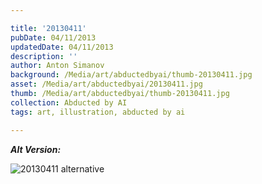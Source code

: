 ```yaml
---

title: '20130411'
pubDate: 04/11/2013
updatedDate: 04/11/2013
description: ''
author: Anton Simanov
background: /Media/art/abductedbyai/thumb-20130411.jpg
asset: /Media/art/abductedbyai/20130411.jpg
thumb: /Media/art/abductedbyai/thumb-20130411.jpg
collection: Abducted by AI
tags: art, illustration, abducted by ai

---
```


***Alt Version:***

![20130411 alternative](/Media/art/abductedbyai/20130411-alt.jpg "20130411 alternative")